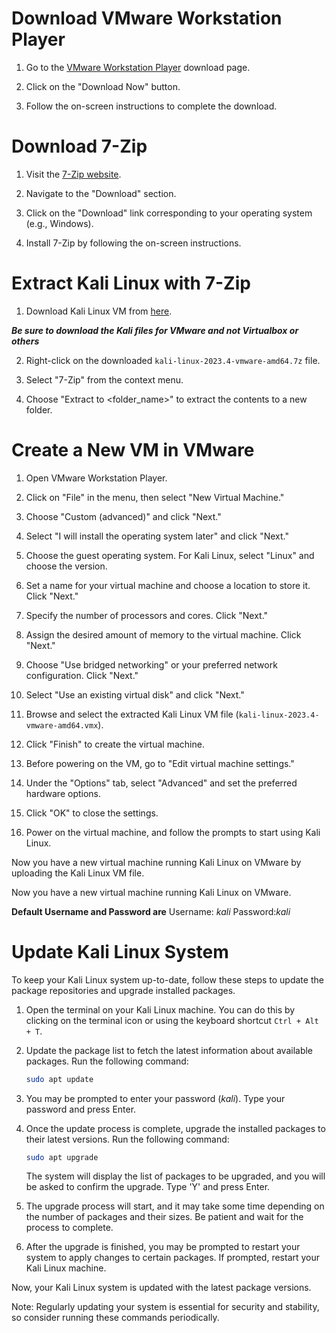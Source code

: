 # Download VMware Workstation Player

1. Go to the [VMware Workstation Player](https://www.vmware.com/content/vmware/vmware-published-sites/us/products/workstation-player/workstation-player-evaluation.html.html) download page.

2. Click on the "Download Now" button.

3. Follow the on-screen instructions to complete the download.

# Download 7-Zip

1. Visit the [7-Zip website](https://www.7-zip.org/).

2. Navigate to the "Download" section.

3. Click on the "Download" link corresponding to your operating system (e.g., Windows).

4. Install 7-Zip by following the on-screen instructions.

# Extract Kali Linux with 7-Zip

1. Download Kali Linux VM from [here](https://cdimage.kali.org/kali-2023.4/kali-linux-2023.4-vmware-amd64.7z).

_**Be sure to download the Kali files for VMware and not Virtualbox or others**_

2. Right-click on the downloaded `kali-linux-2023.4-vmware-amd64.7z` file.

3. Select "7-Zip" from the context menu.

4. Choose "Extract to <folder_name>" to extract the contents to a new folder.

# Create a New VM in VMware

1. Open VMware Workstation Player.

2. Click on "File" in the menu, then select "New Virtual Machine."

3. Choose "Custom (advanced)" and click "Next."

4. Select "I will install the operating system later" and click "Next."

5. Choose the guest operating system. For Kali Linux, select "Linux" and choose the version.

6. Set a name for your virtual machine and choose a location to store it. Click "Next."

7. Specify the number of processors and cores. Click "Next."

8. Assign the desired amount of memory to the virtual machine. Click "Next."

9. Choose "Use bridged networking" or your preferred network configuration. Click "Next."

10. Select "Use an existing virtual disk" and click "Next."

11. Browse and select the extracted Kali Linux VM file (`kali-linux-2023.4-vmware-amd64.vmx`).

12. Click "Finish" to create the virtual machine.

13. Before powering on the VM, go to "Edit virtual machine settings."

14. Under the "Options" tab, select "Advanced" and set the preferred hardware options.

15. Click "OK" to close the settings.

16. Power on the virtual machine, and follow the prompts to start using Kali Linux.

Now you have a new virtual machine running Kali Linux on VMware by uploading the Kali Linux VM file.

Now you have a new virtual machine running Kali Linux on VMware.

**Default Username and Password are**
Username: _kali_
Password:_kali_

# Update Kali Linux System

To keep your Kali Linux system up-to-date, follow these steps to update the package repositories and upgrade installed packages.

1. Open the terminal on your Kali Linux machine. You can do this by clicking on the terminal icon or using the keyboard shortcut `Ctrl + Alt + T`.

2. Update the package list to fetch the latest information about available packages. Run the following command:
   ```bash
   sudo apt update
   ```
3. You may be prompted to enter your password (_kali_). Type your password and press Enter.

4. Once the update process is complete, upgrade the installed packages to their latest versions. Run the following command:

    ```bash
    sudo apt upgrade
    ```
    The system will display the list of packages to be upgraded, and you will be asked to confirm the upgrade. Type 'Y' and press Enter.

5. The upgrade process will start, and it may take some time depending on the number of packages and their sizes. Be patient and wait for the process to complete.

6. After the upgrade is finished, you may be prompted to restart your system to apply changes to certain packages. If prompted, restart your Kali Linux machine.

Now, your Kali Linux system is updated with the latest package versions.

Note: Regularly updating your system is essential for security and stability, so consider running these commands periodically.
